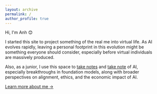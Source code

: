 ```yaml
---
layout: archive
permalink: /
author_profile: true
---
```


Hi, I'm Anh 😊

I started this site to project something of the real me into virtual life. As AI evolves rapidly, leaving a personal footprint in this evolution might be something everyone should consider, especially before virtual individuals are massively produced. 

Also, as a junior, I use this space to [take notes](https://en.wiktionary.org/wiki/take_notes#English) and [take note](https://en.wiktionary.org/wiki/take_note) of AI, especially breakthroughs in foundation models, along with broader perspectives on alignment, ethics, and the economic impact of AI.

[Learn more about me →](/about/) 